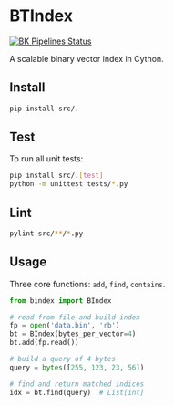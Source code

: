 # BTIndex

[![BK Pipelines Status](https://api.bkdevops.qq.com/process/api/external/pipelines/projects/btindex/p-9e8e4c8ef61242b49b66a83b1b712e11/badge?X-DEVOPS-PROJECT-ID=btindex)](http://api.devops.oa.com/process/api-html/user/builds/projects/btindex/pipelines/p-9e8e4c8ef61242b49b66a83b1b712e11/latestFinished?X-DEVOPS-PROJECT-ID=btindex)

A scalable binary vector index in Cython.

## Install

```bash
pip install src/.
```

## Test

To run all unit tests:

```bash
pip install src/.[test]
python -m unittest tests/*.py
```

## Lint

```bash
pylint src/**/*.py
```


## Usage

Three core functions: `add`, `find`, `contains`.

```python
from bindex import BIndex

# read from file and build index
fp = open('data.bin', 'rb')
bt = BIndex(bytes_per_vector=4)
bt.add(fp.read())

# build a query of 4 bytes
query = bytes([255, 123, 23, 56])

# find and return matched indices
idx = bt.find(query)  # List[int]
```